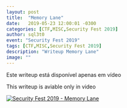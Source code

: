 ```yaml
---
layout: post
title:  "Memory Lane"
date:   2019-05-23 12:00:01 -0300
categories: [CTF,MISC,Security Fest 2019]
author: sql3t0
event: "Security Fest 2019"
tags: [CTF,MISC,Security Fest 2019]
description: "Writeup Memory Lane"
image: ""
---
```


Este writeup está disponível apenas em vídeo

This writeup is aviable only in video

[![Security Fest 2019 - Memory Lane](https://img.youtube.com/vi/oc224gaOB9Q/0.jpg)](https://www.youtube.com/watch?v=oc224gaOB9Q&feature=youtu.be "Security Fest 2019 - Memory Lane")
